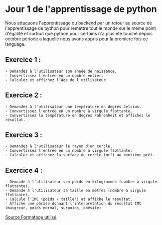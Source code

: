 # Jour 1 de l'apprentissage de python 

Nous attaquons l'apprentissage du backend par un retour au source de l'apprentissage de python pour remettre tout le monde sur le meme point d'égalité et surtout que python pour certains n'a plus été touché depuis octobre période a laquelle nous avons appris pour la premiere fois ce language.

## Exercice 1 :

```
- Demandez à l'utilisateur son année de naissance.
- Convertissez l'entrée en un nombre entier.
- Calculez et affichez l'âge de l'utilisateur.
```

## Exercice 2 :

```
- Demandez à l'utilisateur une température en degrés Celsius.
- Convertissez l'entrée en un nombre à virgule flottante.
- Convertissez la température en degrés Fahrenheit et affichez le résultat.
```

## Exercice 3 :

```
- Demandez à l'utilisateur le rayon d'un cercle.
- Convertissez l'entrée en un nombre à virgule flottante.
- Calculez et affichez la surface du cercle (πr²) au centième prêt.
```

## Exercice 4 :

```
- Demande à l'utilisateur son poids en kilogrammes (nombre à virgule flottante).
- Demande à l'utilisateur sa taille en mètres (nombre à virgule flottante).
- Calcule l'IMC (poids / taille²) et affiche le résultat.
- Affiche une phrase donnant l'interprétation du résultat IMC (maigreur, poids normal, surpoids, obésité)
```

[Source Formatage utilisé](https://www.docstring.fr/blog/le-formatage-des-chaines-de-caracteres-avec-python/)